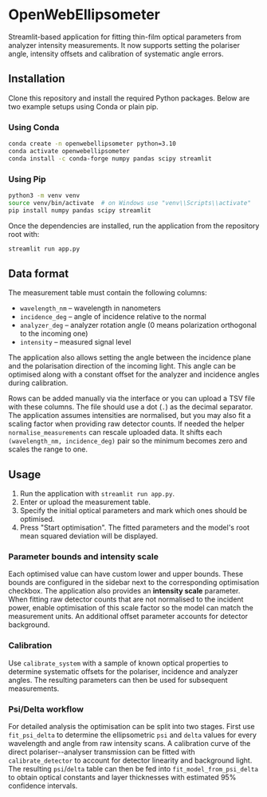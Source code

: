 # OpenWebEllipsometer

Streamlit-based application for fitting thin-film optical parameters from analyzer intensity measurements.
It now supports setting the polariser angle, intensity offsets and calibration of systematic angle errors.

## Installation

Clone this repository and install the required Python packages. Below are two example setups using Conda or plain pip.

### Using Conda

```bash
conda create -n openwebellipsometer python=3.10
conda activate openwebellipsometer
conda install -c conda-forge numpy pandas scipy streamlit
```

### Using Pip

```bash
python3 -m venv venv
source venv/bin/activate  # on Windows use "venv\\Scripts\\activate"
pip install numpy pandas scipy streamlit
```

Once the dependencies are installed, run the application from the repository root with:

```bash
streamlit run app.py
```

## Data format

The measurement table must contain the following columns:

- `wavelength_nm` – wavelength in nanometers
- `incidence_deg` – angle of incidence relative to the normal
- `analyzer_deg` – analyzer rotation angle (0 means polarization orthogonal to the incoming one)
- `intensity` – measured signal level

The application also allows setting the angle between the incidence plane and
the polarisation direction of the incoming light. This angle can be optimised
along with a constant offset for the analyzer and incidence angles during
calibration.

Rows can be added manually via the interface or you can upload a TSV file with these columns. The file should use a dot (`.`) as the decimal separator. The application assumes intensities are normalised, but you may also fit a scaling factor when providing raw detector counts.
If needed the helper ``normalise_measurements`` can rescale uploaded data. It shifts each
``(wavelength_nm, incidence_deg)`` pair so the minimum becomes zero and scales
the range to one.

## Usage

1. Run the application with `streamlit run app.py`.
2. Enter or upload the measurement table.
3. Specify the initial optical parameters and mark which ones should be optimised.
4. Press "Start optimisation". The fitted parameters and the model's root mean squared deviation will be displayed.

### Parameter bounds and intensity scale

Each optimised value can have custom lower and upper bounds. These bounds are
configured in the sidebar next to the corresponding optimisation checkbox. The
application also provides an **intensity scale** parameter. When fitting raw
detector counts that are not normalised to the incident power, enable optimisation
of this scale factor so the model can match the measurement units. An additional
offset parameter accounts for detector background.

### Calibration

Use ``calibrate_system`` with a sample of known optical properties to determine
systematic offsets for the polariser, incidence and analyzer angles. The
resulting parameters can then be used for subsequent measurements.

### Psi/Delta workflow

For detailed analysis the optimisation can be split into two stages. First use
``fit_psi_delta`` to determine the ellipsometric ``psi`` and ``delta`` values
for every wavelength and angle from raw intensity scans. A calibration curve of
the direct polariser--analyser transmission can be fitted with
``calibrate_detector`` to account for detector linearity and background light.
The resulting ``psi``/``delta`` table can then be fed into
``fit_model_from_psi_delta`` to obtain optical constants and layer thicknesses
with estimated 95% confidence intervals.
